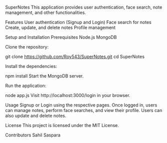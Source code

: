 SuperNotes
This application provides user authentication, face search, note management, and other functionalities.

Features
User authentication (Signup and Login)
Face search for notes
Create, update, and delete notes
Profile management

Setup and Installation
Prerequisites
Node.js
MongoDB

Clone the repository:

git clone https://github.com/Roy543/SuperNotes.git
cd SuperNotes

Install the dependencies:

npm install
Start the MongoDB server.

Run the application:

node app.js
Visit http://localhost:3000/login in your browser.

Usage
Signup or Login using the respective pages.
Once logged in, users can manage notes, perform face searches, and view their profile.
Users can also update and delete notes.

License
This project is licensed under the MIT License.

Contributors
Sahil Saspara
